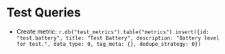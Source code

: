 Test Queries
============

 - Create metric: `r.db("test_metrics").table("metrics").insert({id: "test.battery", title: "Test Battery", description: "Battery level for test.", data_type: 0, tag_meta: {}, dedupe_strategy: 0})`
